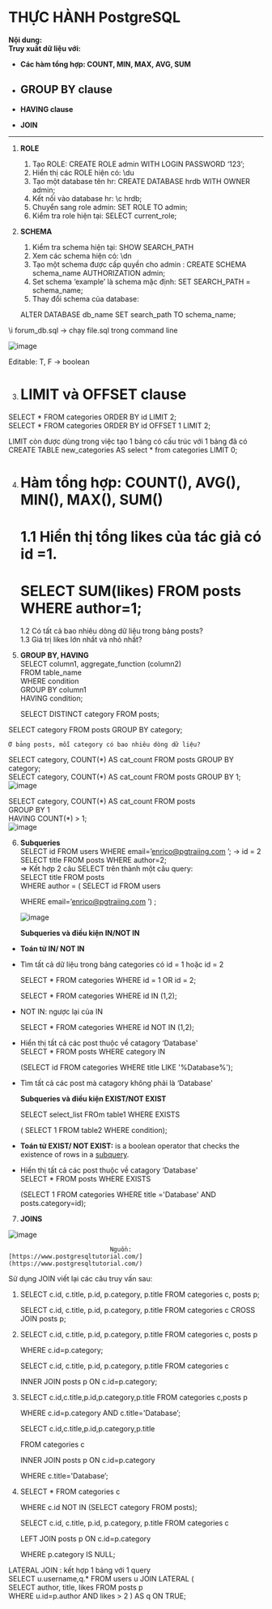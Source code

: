 # THỰC HÀNH PostgreSQL

**Nội dung:**  
**Truy xuất dữ liệu với:**

- **Các hàm tổng hợp: COUNT, MIN, MAX, AVG, SUM**

- ## **GROUP BY clause**

- **HAVING clause**  
- **JOIN**

---

1. **ROLE**  
   1. Tạo ROLE: CREATE ROLE admin WITH LOGIN PASSWORD ‘123’;  
   2. Hiển thị các ROLE hiện có: \\du  
   3. Tạo một database tên hr: CREATE DATABASE hrdb WITH OWNER admin;   
   4. Kết nối vào database hr: \\c hrdb;   
   5. Chuyển sang role admin: SET ROLE TO admin;  
   6. Kiểm tra role hiện tại: SELECT current\_role;  
2. **SCHEMA**  
   1. Kiểm tra schema hiện tại: SHOW SEARCH\_PATH  
   2. Xem các schema hiện có: \\dn  
   3. Tạo một schema được cấp quyền cho admin : CREATE SCHEMA schema\_name AUTHORIZATION admin;  
   4. Set schema ‘example’ là schema mặc định: SET SEARCH\_PATH \= schema\_name;  
   5. Thay đổi schema của database: 

   ALTER DATABASE db\_name SET search\_path TO schema\_name;

   

\\i forum\_db.sql → chạy file.sql trong command line

![image](https://github.com/user-attachments/assets/08bb6410-7383-48e7-a9d2-86d57e0240eb)

Editable: T, F \-\> boolean

3. # **LIMIT và OFFSET clause**

SELECT \* FROM categories ORDER  BY id LIMIT 2;  
SELECT \* FROM categories  ORDER BY id OFFSET 1 LIMIT 2;

LIMIT còn được dùng trong việc tạo 1 bảng có cấu trúc với 1 bảng đã có  
CREATE TABLE new\_categories AS select \* from categories LIMIT 0;

4. # **Hàm tổng hợp:** COUNT(), AVG(), MIN(), MAX(), SUM()

   # 1.1 Hiển thị tổng likes của tác giả có id \=1.

   # SELECT SUM(likes) FROM posts WHERE author=1;

   1.2 Có tất cả bao nhiêu dòng dữ liệu trong bảng posts?  
   1.3 Giá trị likes lớn nhất và nhỏ nhất?

5. **GROUP BY, HAVING**  
   SELECT column1, aggregate\_function (column2)   
   FROM table\_name   
   WHERE condition  
   GROUP BY column1   
   HAVING condition;

   SELECT DISTINCT category FROM posts;

SELECT category FROM posts GROUP BY category;  
			 	 	 		  
	Ở bảng posts, mỗi category có bao nhiêu dòng dữ liệu?  
SELECT category, COUNT(\*) AS cat\_count FROM posts GROUP BY category;  
SELECT category, COUNT(\*) AS cat\_count FROM posts GROUP BY 1;  
![image](https://github.com/user-attachments/assets/4af8d85b-be47-4747-90a4-9d6599cfeccd)

SELECT category, COUNT(\*) AS cat\_count FROM posts   
GROUP BY 1  
HAVING COUNT(\*) \> 1;  
![image](https://github.com/user-attachments/assets/104520cd-81d9-4dc8-b4d8-c4ab2baea01d)

6. **Subqueries**  
   SELECT id FROM users WHERE email=’enrico@pgtraiing.com ’; \-\> id \= 2  
   SELECT title FROM posts WHERE author=2;  
   \=\> Kết hợp 2 câu SELECT trên thành một câu query:  
   SELECT title FROM posts  
   WHERE author \= ( SELECT id FROM users 

   WHERE email=’enrico@pgtraiing.com ’) ;

   ![image](https://github.com/user-attachments/assets/c5bea366-537a-4f33-ab27-03b9b7a25483)

    **Subqueries và điều kiện IN/NOT IN**  
- **Toán tử IN/ NOT IN**  
- Tìm tất cả dữ liệu trong bảng categories có id \= 1 hoặc id \= 2

  SELECT \* FROM categories WHERE id \= 1 OR id \= 2;

  SELECT \* FROM categories WHERE id IN (1,2);

- NOT IN: ngược lại của IN

  SELECT \* FROM categories WHERE id NOT IN (1,2); 	

- Hiển thị tất cả các post thuộc về catagory ‘Database'  
  SELECT \* FROM posts WHERE category IN 

  (SELECT id FROM categories WHERE title  LIKE '%Database%');  
- Tìm tất cả các post mà catagory không phải là ‘Database'


  **Subqueries và điều kiện EXIST/NOT EXIST**

  SELECT select\_list FROm table1 WHERE EXISTS 

  ( SELECT 1 FROM table2 WHERE condition);

- **Toán tử EXIST/ NOT EXIST:** is a boolean operator that checks the existence of rows in a [subquery](https://www.postgresqltutorial.com/postgresql-tutorial/postgresql-subquery/).  
- Hiển thị tất cả các post thuộc về catagory ‘Database'  
  SELECT \* FROM posts WHERE EXISTS 

  (SELECT 1 FROM categories WHERE title \='Database' AND posts.category=id);

    
7. **JOINS**

![image](https://github.com/user-attachments/assets/d974587e-663f-480c-aada-4cfdbf0adee9)
 
								Nguồn:[https://www.postgresqltutorial.com/](https://www.postgresqltutorial.com/)  
		 	  
Sử dụng JOIN viết lại các câu truy vấn sau:

1. SELECT c.id, c.title, p.id, p.category, p.title FROM categories c, posts p;

   SELECT c.id, c.title, p.id, p.category, p.title FROM categories c CROSS JOIN posts p;

2. SELECT c.id, c.title, p.id, p.category, p.title FROM categories c, posts p 

   WHERE c.id=p.category;

   SELECT c.id, c.title, p.id, p.category, p.title FROM categories c 

   INNER JOIN posts p ON  c.id=p.category;

3. SELECT c.id,c.title,p.id,p.category,p.title FROM categories c,posts p 

   WHERE c.id=p.category AND c.title='Database’;

   SELECT c.id,c.title,p.id,p.category,p.title 

   FROM categories c

   INNER JOIN posts p ON c.id=p.category 

   WHERE c.title='Database’;

4. SELECT \* FROM categories c 

   WHERE c.id NOT IN (SELECT category FROM posts);

   SELECT c.id, c.title, p.id, p.category, p.title FROM categories c 

   LEFT JOIN posts p ON  c.id=p.category 

   WHERE p.category IS NULL;

LATERAL JOIN : kết hợp 1 bảng với 1 query  
SELECT u.username,q.\* FROM users u JOIN LATERAL (  
SELECT author, title, likes FROM posts p   
WHERE u.id=p.author AND likes \> 2 ) AS q ON TRUE;
